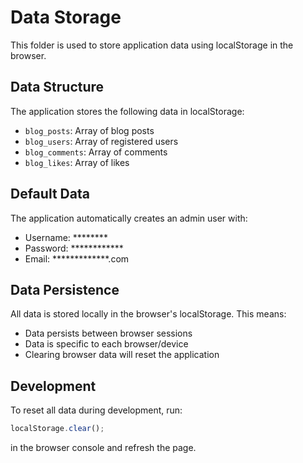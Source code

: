 
# Data Storage

This folder is used to store application data using localStorage in the browser.

## Data Structure

The application stores the following data in localStorage:

- `blog_posts`: Array of blog posts
- `blog_users`: Array of registered users
- `blog_comments`: Array of comments
- `blog_likes`: Array of likes

## Default Data

The application automatically creates an admin user with:
- Username: ********
- Password: ************
- Email: *************.com

## Data Persistence

All data is stored locally in the browser's localStorage. This means:
- Data persists between browser sessions
- Data is specific to each browser/device
- Clearing browser data will reset the application

## Development

To reset all data during development, run:
```javascript
localStorage.clear();
```
in the browser console and refresh the page.
